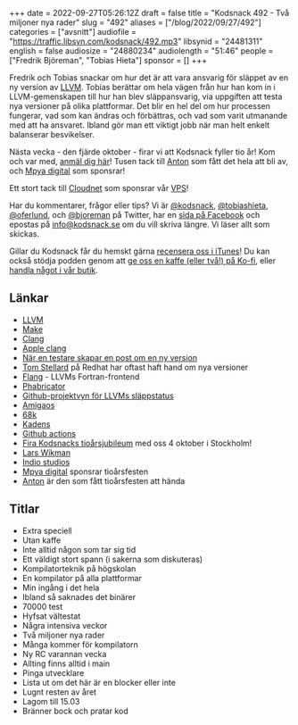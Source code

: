 +++
date = 2022-09-27T05:26:12Z
draft = false
title = "Kodsnack 492 - Två miljoner nya rader"
slug = "492"
aliases = ["/blog/2022/09/27/492"]
categories = ["avsnitt"]
audiofile = "https://traffic.libsyn.com/kodsnack/492.mp3"
libsynid = "24481311"
english = false
audiosize = "24880234"
audiolength = "51:46"
people = ["Fredrik Björeman", "Tobias Hieta"]
sponsor = []
+++

Fredrik och Tobias snackar om hur det är att vara ansvarig för släppet av en ny version av [LLVM](https://en.wikipedia.org/wiki/LLVM). Tobias berättar om hela vägen från hur han kom in i LLVM-gemenskapen till hur han blev släppansvarig, via uppgiften att testa nya versioner på olika plattformar. Det blir en hel del om hur processen fungerar, vad som kan ändras och förbättras, och vad som varit utmanande med att ha ansvaret. Ibland gör man ett viktigt jobb när man helt enkelt balanserar besvikelser.

Nästa vecka - den fjärde oktober - firar vi att Kodsnack fyller tio år! Kom och var med, [anmäl dig här](https://kodsnack10.confetti.events/)! Tusen tack till [Anton](https://twitter.com/awnton) som fått det hela att bli av, och [Mpya digital](https://mpyadigital.com/) som sponsrar!

Ett stort tack till [Cloudnet](https://www.cloudnet.se) som sponsrar vår [VPS](https://en.wikipedia.org/wiki/Virtual_private_server)!

Har du kommentarer, frågor eller tips? Vi är [@kodsnack](https://www.twitter.com/kodsnack), [@tobiashieta](https://www.twitter.com/tobiashieta), [@oferlund](https://www.twitter.com/oferlund), och [@bjoreman](https://www.twitter.com/bjoreman) på Twitter, har en [sida på Facebook](https://www.facebook.com/kodsnack) och epostas på [info@kodsnack.se](mailto:info@kodsnack.se) om du vill skriva längre. Vi läser allt som skickas.

Gillar du Kodsnack får du hemskt gärna [recensera oss i iTunes](https://itunes.apple.com/se/podcast/kodsnack/id561631498?l=en)! Du kan också stödja podden genom att <a href="https://ko-fi.com/kodsnack" rel="payment">ge oss en kaffe (eller två!) på Ko-fi</a>, eller [handla något i vår butik](https://shop.spreadshirt.se/kodsnack/).

## Länkar ##
* [LLVM](https://en.wikipedia.org/wiki/LLVM)
* [Make](https://en.wikipedia.org/wiki/Make_%28software%29)
* [Clang](https://en.wikipedia.org/wiki/Clang)
* [Apple clang](https://www.reddit.com/r/cpp_questions/comments/moirt4/apple_clang_vs_clang/)
* [När en testare skapar en post om en ny version](https://discourse.llvm.org/t/llvm-15-0-1-was-tagged/65381?u=tobiashieta)
* [Tom Stellard](https://github.com/tstellar) på Redhat har oftast haft hand om nya versioner
* [Flang](https://flang.llvm.org/docs/) - LLVMs Fortran-frontend
* [Phabricator](https://en.wikipedia.org/wiki/Phabricator)
* [Github-projektvyn för LLVMs släppstatus](https://github.com/orgs/llvm/projects/3/views/9)
* [Amigaos](https://en.wikipedia.org/wiki/AmigaOS)
* [68k](https://en.wikipedia.org/wiki/Motorola_68000)
* [Kadens](https://en.wikipedia.org/wiki/Cadence_%28gait%29)
* [Github actions](https://docs.github.com/en/actions)
* [Fira Kodsnacks tioårsjubileum](https://kodsnack10.confetti.events/) med oss 4 oktober i Stockholm!
* [Lars Wikman](https://underjord.io/)
* [Indio studios](https://cinema.indio.se/)
* [Mpya digital](https://mpyadigital.com/) sponsrar tioårsfesten
* [Anton](https://twitter.com/awnton) är den som fått tioårsfesten att hända

## Titlar ##
* Extra speciell
* Utan kaffe
* Inte alltid någon som tar sig tid
* Ett väldigt stort spann (i sakerna som diskuteras)
* Kompilatorteknik på högskolan
* En kompilator på alla plattformar
* Min ingång i det hela
* Ibland så saknades det binärer
* 70000 test
* Hyfsat vältestat
* Några intensiva veckor
* Två miljoner nya rader
* Många kommer för kompilatorn
* Ny RC varannan vecka
* Allting finns alltid i main
* Pinga utvecklare
* Lista ut om det här är en blocker eller inte
* Lugnt resten av året
* Lagom till 15.03
* Bränner bock och pratar kod